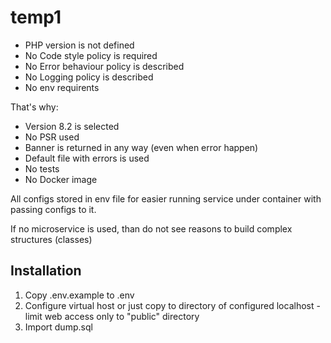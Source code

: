 # temp1

- PHP version is not defined
- No Code style policy is required
- No Error behaviour policy is described
- No Logging policy is described
- No env requirents

That's why:
- Version 8.2 is selected
- No PSR used
- Banner is returned in any way (even when error happen)
- Default file with errors is used
- No tests
- No Docker image

All configs stored in env file for easier running service under container with passing configs to it.

If no microservice is used, than do not see reasons to build complex structures (classes)

## Installation

1. Copy .env.example to .env
2. Configure virtual host or just copy to directory of configured localhost - limit web access only to "public" directory
3. Import dump.sql
